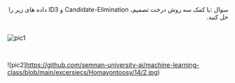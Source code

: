 <div dir="rtl">
سوال :با کمک سه روش درخت تصمیم، Candidate-Elimination و ID3 داده های زیر را حل کنید.
</div>
<br/>

![pic1](https://github.com/semnan-university-ai/machine-learning-class/blob/main/excersiecs/Homayontoosy/14/1.jpg)

<br/>

![pic2]https://github.com/semnan-university-ai/machine-learning-class/blob/main/excersiecs/Homayontoosy/14/2.jpg)
